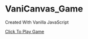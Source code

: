# VaniCanvas_Game
Created With Vanilla JavaScript

[Click To Play Game](https://fbicuul.github.io/VaniCanvas_Game/)
